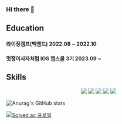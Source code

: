 
### Hi there 👋

## Education
#### 라이징캠프(백앤드) 2022.08 ~ 2022.10
#### 멋쟁이사자처럼 IOS 앱스쿨 3기 2023.09 ~


## Skills

<p align="center">
<img src="https://img.shields.io/badge/Swift-F05138?style=flat&logo=Swift&logoColor=white">
<img src="https://img.shields.io/badge/iOS-000000?style=flat&logo=iOS&logoColor=white">
<img src="https://img.shields.io/badge/Python-3776AB?style=flat&logo=Python&logoColor=white">
<img src="https://img.shields.io/badge/Java-007396?style=flat&logo=Conda-Forge&logoColor=white" />
<img src="https://img.shields.io/badge/Firebase-FFCA28?style=flat&logo=firebase&logoColor=white"/> 
</p>


![Anurag's GitHub stats](https://github-readme-stats.vercel.app/api?username=GeonH0&show_icons=true&theme=dark)
</br>

[![Solved.ac
프로필](http://mazassumnida.wtf/api/v2/generate_badge?boj=h2jo369)](https://solved.ac/h2jo369)
